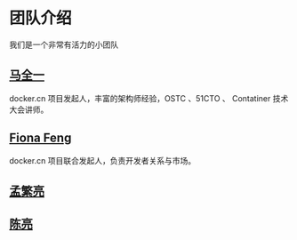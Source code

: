 # 团队介绍

我们是一个非常有活力的小团队

## [马全一](weibo.com/genedna)

docker.cn 项目发起人，丰富的架构师经验，OSTC 、51CTO 、 Contatiner 技术大会讲师。

## [Fiona Feng](https://twitter.com/usuede)

docker.cn 项目联合发起人，负责开发者关系与市场。

## [孟繁亮]()

## [陈亮]()
